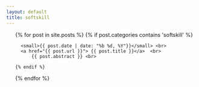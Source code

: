 ```yaml
---
layout: default
title: softskill
---
```

<div >
  <ul class="posts">
  {% for post in site.posts %}
    {% if post.categories contains 'softskill'  %}
      
      <small>{{ post.date | date: "%b %d, %Y"}}</small> <br>
      <a href="{{ post.url }}"> {{ post.title }}</a>  <br>   
          {{ post.abstract }} <br>

    {% endif %}
  {% endfor %}
  </ul>
</div>
